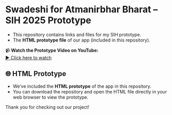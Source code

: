# Swadeshi for Atmanirbhar Bharat – SIH 2025 Prototype
- This repository contains links and files for my SIH prototype.
- The **HTML prototype file** of our app (included in this repository).

📹 **Watch the Prototype Video on YouTube:**  
[▶️ Click here to watch](https://youtu.be/mCMBfG59fLU)

## 🌐 HTML Prototype
- We’ve included the **HTML prototype** of the app in this repository.   
- You can download the repository and open the HTML file directly in your web browser to view the prototype.

Thank you for checking out our project!
